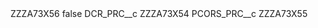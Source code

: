 <?xml version="1.0" encoding="UTF-8"?>
<CustomMetadata xmlns="http://soap.sforce.com/2006/04/metadata" xmlns:xsi="http://www.w3.org/2001/XMLSchema-instance" xmlns:xsd="http://www.w3.org/2001/XMLSchema">
    <label>ZZZA73X56</label>
    <protected>false</protected>
    <values>
        <field>DCR_PRC__c</field>
        <value xsi:type="xsd:string">ZZZA73X54</value>
    </values>
    <values>
        <field>PCORS_PRC__c</field>
        <value xsi:type="xsd:string">ZZZA73X55</value>
    </values>
</CustomMetadata>
